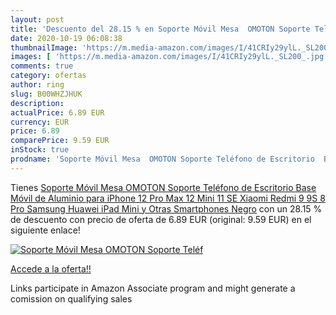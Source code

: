 ```yaml
---
layout: post
title: 'Descuento del 28.15 % en Soporte Móvil Mesa  OMOTON Soporte Teléf'
date: 2020-10-19 06:08:38
thumbnailImage: 'https://m.media-amazon.com/images/I/41CRIy29ylL._SL200_.jpg'
images: [ 'https://m.media-amazon.com/images/I/41CRIy29ylL._SL200_.jpg' ]
comments: true
category: ofertas
author: ring
slug: B00WHZJHUK
description:
actualPrice: 6.89 EUR
currency: EUR
price: 6.89
comparePrice: 9.59 EUR
inStock: true
prodname: 'Soporte Móvil Mesa  OMOTON Soporte Teléfono de Escritorio  Base Móvil de Aluminio para iPhone 12 Pro Max 12 Mini 11 SE Xiaomi Redmi 9 9S 8 Pro   Samsung  Huawei  iPad Mini y Otras Smartphones  Negro'
---
```


Tienes [Soporte Móvil Mesa  OMOTON Soporte Teléfono de Escritorio  Base Móvil de Aluminio para iPhone 12 Pro Max 12 Mini 11 SE Xiaomi Redmi 9 9S 8 Pro   Samsung  Huawei  iPad Mini y Otras Smartphones  Negro](https://www.amazon.es/dp/B00WHZJHUK/?tag=tolees-21) con un 28.15 % de descuento con precio de oferta de 6.89 EUR (original: 9.59 EUR) en el siguiente enlace!

[![Soporte Móvil Mesa  OMOTON Soporte Teléf](https://m.media-amazon.com/images/I/41CRIy29ylL._SL200_.jpg)](https://www.amazon.es/dp/B00WHZJHUK/?tag=tolees-21)

[Accede a la oferta!!](https://www.amazon.es/dp/B00WHZJHUK/?tag=tolees-21)

Links participate in Amazon Associate program and might generate a comission on qualifying sales


